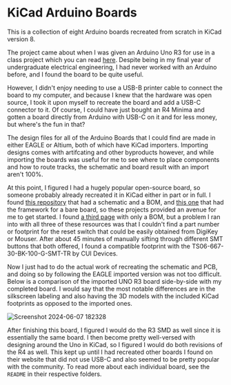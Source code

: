# KiCad Arduino Boards
This is a collection of eight Arduino boards recreated from scratch in KiCad version 8.

The project came about when I was given an Arduino Uno R3 for use in a class project which you can read [here](https://github.com/sabogalc/KiCad-Arduino-Boards/blob/main/Remote%20Temperature%20Monitoring%20Project.pdf). Despite being in my final year of undergraduate electrical engineering, I had never worked with an Arduino before, and I found the board to be quite useful.

However, I didn't enjoy needing to use a USB-B printer cable to connect the board to my computer, and because I knew that the hardware was open source, I took it upon myself to recreate the board and add a USB-C connector to it. Of course, I could have just bought an R4 Minima and gotten a board directly from Arduino with USB-C on it and for less money, but where's the fun in that? 

The design files for all of the Arduino Boards that I could find are made in either EAGLE or Altium, both of which have KiCad importers. Importing designs comes with artifcating and other byproducts however, and while importing the boards was useful for me to see where to place components and how to route tracks, the schematic and board result with an import aren't 100%.

At this point, I figured I had a hugely popular open-source board, so someone probably already recreated it in KiCad either in part or in full. I found [this repository](https://github.com/rheingoldheavy/arduino_uno_r3_from_scratch) that had a schematic and a BOM, and [this one](https://github.com/Jeff-Russ/Arduino_Uno_Template) that had the framework for a bare board, so these projects provided an avenue for me to get started. I found [a third page](https://gist.github.com/yahyatawil/ee6ad731bcf5a5b37dcf2cac04245fbe) with only a BOM, but a problem I ran into with all three of these resources was that I couldn't find a part number or footprint for the reset switch that could be easily obtained from DigiKey or Mouser. After about 45 minutes of manually sifting through different SMT buttons that both offered, I found a compatible footprint with the TS06-667-30-BK-100-G-SMT-TR by CUI Devices.

Now I just had to do the actual work of recreating the schematic and PCB, and doing so by following the EAGLE imported version was not too difficult. Below is a comparison of the imported UNO R3 board side-by-side with my completed board. I would say that the most notable differences are in the silkscreen labeling and also having the 3D models with the included KiCad footprints as opposed to the imported ones.

![Screenshot 2024-06-07 182328](https://github.com/sabogalc/KiCad-Arduino-Boards/assets/53708281/d2d07999-eb65-429c-b417-9989f5a76a95)

After finishing this board, I figured I would do the R3 SMD as well since it is essentially the same board. I then become pretty well-versed with designing around the Uno in KiCad, so I figured I would do both revisions of the R4 as well. This kept up until I had recreated other boards I found on their website that did not use USB-C and also seemed to be pretty popular with the community. To read more about each individual board, see the `README` in their respective folders.